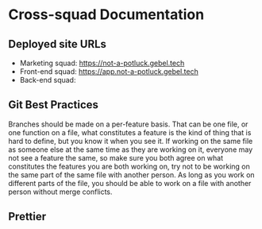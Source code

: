 # Cross-squad Documentation

## Deployed site URLs

- Marketing squad: https://not-a-potluck.gebel.tech
- Front-end squad: https://app.not-a-potluck.gebel.tech
- Back-end squad:

## Git Best Practices

Branches should be made on a per-feature basis. That can be one file, or one
function on a file, what constitutes a feature is the kind of thing that is hard
to define, but you know it when you see it. If working on the same file as
someone else at the same time as they are working on it, everyone may not see a
feature the same, so make sure you both agree on what constitutes the features
you are both working on, try not to be working on the same part of the same file
with another person. As long as you work on different parts of the file, you
should be able to work on a file with another person without merge conflicts.

## Prettier

